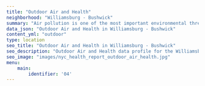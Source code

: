 ```yaml
---
title: "Outdoor Air and Health"
neighborhood: "Williamsburg - Bushwick"
summary: "Air pollution is one of the most important environmental threats to urban populations and while all people are exposed, pollutant emissions, levels of exposure, and population vulnerability vary across neighborhoods. Exposures to common air pollutants have been linked to respiratory and cardiovascular diseases, cancers, and premature deaths."
data_json: "Outdoor Air and Health in Williamsburg - Bushwick"
content_yml: "outdoor"
type: location
seo_title: "Outdoor Air and Health in Williamsburg - Bushwick"
seo_description: "Outdoor Air and Health data profile for the Williamsburg - Bushwick neighborhood of NYC."
seo_image: "images/nyc_health_report_outdoor_air_health.jpg"
menu:
    main:
        identifier: '04'
---
```

